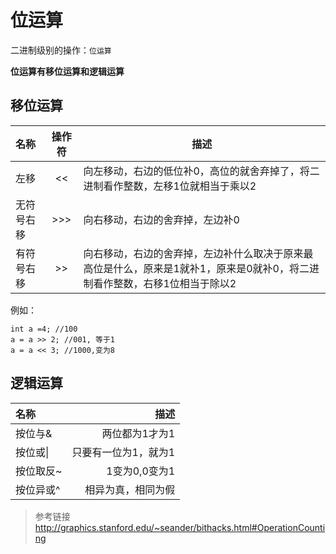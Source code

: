 # 位运算
二进制级别的操作：`位运算`

**位运算有移位运算和逻辑运算**

## 移位运算
| 名称           |         操作符    |     描述  |
| :------------- | :---------------:| --------- |
| 左移  | <<  |  向左移动，右边的低位补0，高位的就舍弃掉了，将二进制看作整数，左移1位就相当于乘以2  |
| 无符号右移     |  >>>  |  向右移动，右边的舍弃掉，左边补0  |
| 有符号右移      |  >> | 向右移动，右边的舍弃掉，左边补什么取决于原来最高位是什么，原来是1就补1，原来是0就补0，将二进制看作整数，右移1位相当于除以2  |

例如：
```shell
int a =4; //100
a = a >> 2; //001, 等于1
a = a << 3; //1000,变为8
```

## 逻辑运算
| 名称      |    描述   | 
| :-------- | --------:|
| 按位与&  | 两位都为1才为1 |
| 按位或\|     |   只要有一位为1，就为1 |
| 按位取反~      |    1变为0,0变为1 |
| 按位异或^      |    相异为真，相同为假 |


>参考链接
http://graphics.stanford.edu/~seander/bithacks.html#OperationCounting
